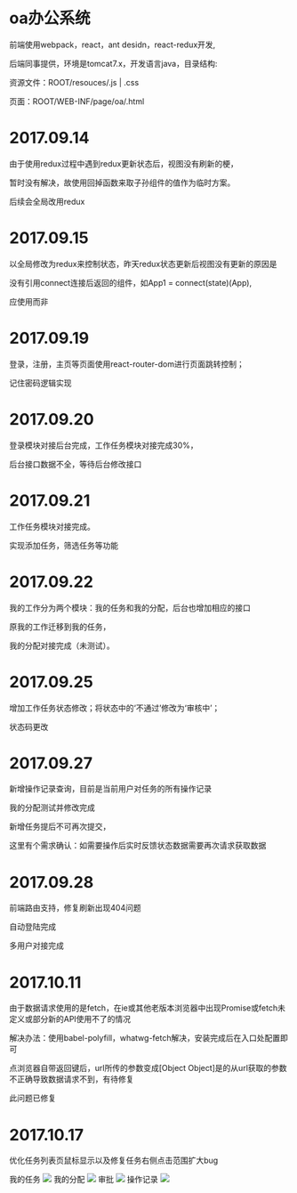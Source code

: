 # oa办公系统

前端使用webpack，react，ant desidn，react-redux开发,

后端同事提供，环境是tomcat7.x，开发语言java，目录结构:

资源文件：ROOT/resouces/.js | .css

页面：ROOT/WEB-INF/page/oa/.html



# 2017.09.14

由于使用redux过程中遇到redux更新状态后，视图没有刷新的梗，

暂时没有解决，故使用回掉函数来取子孙组件的值作为临时方案。

后续会全局改用redux




# 2017.09.15

以全局修改为redux来控制状态，昨天redux状态更新后视图没有更新的原因是

没有引用connect连接后返回的组件，如App1 = connect(state)(App),

应使用<App1/>而非<App/>




# 2017.09.19

登录，注册，主页等页面使用react-router-dom进行页面跳转控制；

记住密码逻辑实现



# 2017.09.20

登录模块对接后台完成，工作任务模块对接完成30%，

后台接口数据不全，等待后台修改接口



# 2017.09.21

工作任务模块对接完成。

实现添加任务，筛选任务等功能


# 2017.09.22

我的工作分为两个模块：我的任务和我的分配，后台也增加相应的接口

原我的工作迁移到我的任务，

我的分配对接完成（未测试）。


# 2017.09.25

增加工作任务状态修改；将状态中的‘不通过’修改为‘审核中’；

状态码更改


# 2017.09.27

新增操作记录查询，目前是当前用户对任务的所有操作记录

我的分配测试并修改完成

新增任务提后不可再次提交，

这里有个需求确认：如需要操作后实时反馈状态数据需要再次请求获取数据


# 2017.09.28

前端路由支持，修复刷新出现404问题

自动登陆完成

多用户对接完成


# 2017.10.11

由于数据请求使用的是fetch，在ie或其他老版本浏览器中出现Promise或fetch未定义或部分新的API使用不了的情况

解决办法：使用babel-polyfill，whatwg-fetch解决，安装完成后在入口处配置即可


点浏览器自带返回键后，url所传的参数变成[Object Object]是的从url获取的参数不正确导致数据请求不到，有待修复

此问题已修复


# 2017.10.17

优化任务列表页鼠标显示以及修复任务右侧点击范围扩大bug



我的任务
![](https://github.com/Larryliuy/oa/tree/master/screenshots/myTask.png)
我的分配
![](https://github.com/Larryliuy/oa/tree/master/screenshots/allocate.png)
审批
![](https://github.com/Larryliuy/oa/tree/master/screenshots/approval.png)
操作记录
![](https://github.com/Larryliuy/oa/tree/master/screenshots/record.png)
